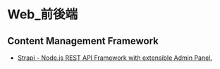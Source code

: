 # Web_前後端

## Content Management Framework

- [Strapi - Node.js REST API Framework with extensible Admin Panel.](https://strapi.io/)

